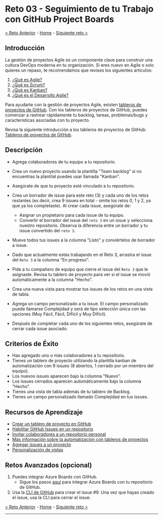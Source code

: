 # Reto 03 - Seguimiento de tu Trabajo con GitHub Project Boards

[<  Reto Anterior](Challenge-02.md) - [Home](../README.md) - [Siguiente reto >](Challenge-04.md)

## Introducción

La gestión de proyectos Agile es un componente clave para construir una cultura DevOps moderna en tu organización. Si eres nuevo en Agile o solo quieres un repaso, te recomendamos que revises los siguientes artículos:

1. [¿Qué es Agile?](https://docs.microsoft.com/en-us/azure/devops/learn/agile/what-is-agile)
2. [¿Qué es Scrum?](https://docs.microsoft.com/en-us/azure/devops/learn/agile/what-is-scrum)
3. [¿Qué es Kanban?](https://docs.microsoft.com/en-us/azure/devops/learn/agile/what-is-kanban)
4. [¿Qué es el Desarrollo Agile?](https://docs.microsoft.com/en-us/azure/devops/learn/agile/what-is-agile-development)

Para ayudarte con la gestión de proyectos Agile, existen [tableros de proyectos de GitHub](https://docs.github.com/en/issues/planning-and-tracking-with-projects/learning-about-projects/about-projects). Con los tableros de proyectos de GitHub, puedes comenzar a rastrear rápidamente tu backlog, tareas, problemas/bugs y características asociadas con tu proyecto.

Revisa la siguiente introducción a los tableros de proyectos de GitHub: [Tableros de proyectos de GitHub](https://docs.github.com/en/issues/planning-and-tracking-with-projects/learning-about-projects/about-projects).


## Descripción

- Agrega colaboradores de tu equipo a tu repositorio.

- Crea un nuevo proyecto usando la plantilla "Team backlog" si no encuentras la plantilal puedes usar llamada "Kanban".

- Asegúrate de que tu proyecto esté vinculado a tu repositorio.

- Crea un borrador de issue para este reto (3) y cada uno de los retos restantes (es decir, crea 9 issues en total - omite los retos 0, 1 y 2, ya que ya los completaste). Al crear cada issue, asegúrate de:
  - Asignar un propietario para cada issue de tu equipo.
  - Convertir el borrador del issue del `reto 3` en un issue y selecciona nuestro repositorio. Observa la diferencia entre un borrador y tu issue convertido del `reto 3`.

- Mueve todos tus issues a la columna "Listo" y conviértelos de borrador a issue.

- Dado que actualmente estás trabajando en el Reto 3, arrastra el issue del `Reto 3` a la columna "En progreso".

- Pide a tu compañero de equipo que cierre el issue del `Reto 3` que le asignaste. Revisa tu tablero de proyecto para ver si el issue se movió automáticamente a la columna "Hecho".

- Crea una nueva vista para mostrar tus issues de los retos en una vista de tabla.

- Agrega un campo personalizado a tu issue. El campo personalizado puede llamarse Complejidad y será de tipo selección única con las opciones (Muy Fácil, Fácil, Difícil y Muy Difícil).

- Después de completar cada uno de los siguientes retos, asegúrate de cerrar cada issue asociado.

## Criterios de Éxito

- Has agregado uno o más colaboradores a tu repositorio.
- Tienes un tablero de proyecto utilizando la plantilla kanban de automatización con 9 issues (8 abiertos, 1 cerrado por un miembro del equipo).
- Los nuevos issues aparecen bajo la columna "Nuevo".
- Los issues cerrados aparecen automáticamente bajo la columna "Hecho".
- Tienes una vista de tabla además de tu tablero de Backlog.
- Tienes un campo personalizado llamado Complejidad en tus issues.

## Recursos de Aprendizaje

- [Crear un tablero de proyecto en GitHub](https://docs.github.com/en/issues/planning-and-tracking-with-projects/creating-projects/creating-a-project)
- [Habilitar GitHub Issues en un repositorio](https://docs.github.com/en/free-pro-team@latest/github/managing-your-work-on-github/disabling-issues)
- [Invitar colaboradores a un repositorio personal](https://docs.github.com/en/free-pro-team@latest/github/setting-up-and-managing-your-github-user-account/inviting-collaborators-to-a-personal-repository)
- [Más información sobre la automatización con tableros de proyectos](https://docs.github.com/en/issues/planning-and-tracking-with-projects/automating-your-project/using-the-built-in-automations)
- [Agregar issues a un proyecto](https://docs.github.com/en/issues/planning-and-tracking-with-projects/managing-items-in-your-project/adding-items-to-your-project)
- [Personalización de vistas](https://docs.github.com/en/issues/planning-and-tracking-with-projects/customizing-views-in-your-project/customizing-a-view)

## Retos Avanzados (opcional)

1. Puedes integrar Azure Boards con GitHub.
    - Sigue los pasos [aquí](https://docs.microsoft.com/en-us/azure/devops/boards/github/install-github-app?view=azure-devops) para integrar Azure Boards con tu repositorio de GitHub.
2. Usa la [CLI de GitHub](https://cli.github.com/manual/index) para crear el issue #9. Una vez que hayas creado el issue, usa la CLI para cerrar el issue.


[<  Reto Anterior](Challenge-02.md) - [Home](../README.md) - [Siguiente reto >](Challenge-04.md)

---







